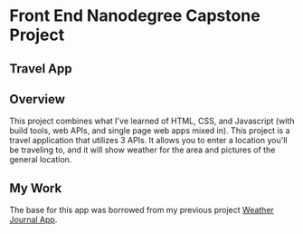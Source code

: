 # Front End Nanodegree Capstone Project

## Travel App

## Overview
This project combines what I've learned of HTML, CSS, and Javascript (with build tools, web APIs, and single page web apps mixed in).
This project is a travel application that utilizes 3 APIs. It allows you to enter a location you'll be traveling to, and it will show 
weather for the area and pictures of the general location.

## My Work
The base for this app was borrowed from my previous project [Weather Journal App](https://github.com/ivanolmo/fend-weather-journal-app).
